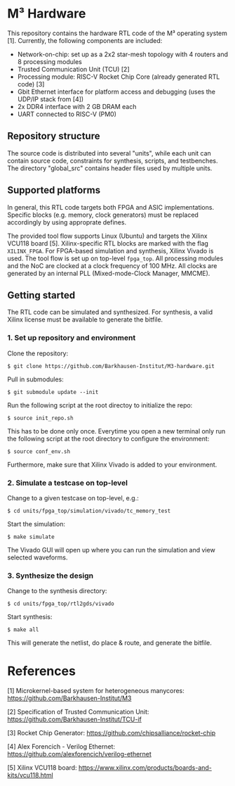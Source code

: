 # M³ Hardware

This repository contains the hardware RTL code of the M³ operating system [1].
Currently, the following components are included:
- Network-on-chip: set up as a 2x2 star-mesh topology with 4 routers and 8 processing modules
- Trusted Communication Unit (TCU) [2]
- Processing module: RISC-V Rocket Chip Core (already generated RTL code) [3]
- Gbit Ethernet interface for platform access and debugging (uses the UDP/IP stack from [4])
- 2x DDR4 interface with 2 GB DRAM each
- UART connected to RISC-V (PM0)


## Repository structure

The source code is distributed into several "units", while each unit can contain source code, constraints for synthesis, scripts, and testbenches. The directory "global_src" contains header files used by multiple units.

## Supported platforms

In general, this RTL code targets both FPGA and ASIC implementations. Specific blocks (e.g. memory, clock generators) must be replaced accordingly by using approprate defines.

The provided tool flow supports Linux (Ubuntu) and targets the Xilinx VCU118 board [5]. Xilinx-specific RTL blocks are marked with the flag `XILINX_FPGA`.
For FPGA-based simulation and synthesis, Xilinx Vivado is used. The tool flow is set up on top-level `fpga_top`.
All processing modules and the NoC are clocked at a clock frequency of 100 MHz. All clocks are generated by an internal PLL (Mixed-mode-Clock Manager, MMCME).


## Getting started

The RTL code can be simulated and synthesized. For synthesis, a valid Xilinx license must be available to generate the bitfile.

### 1. Set up repository and environment

Clone the repository:

    $ git clone https://github.com/Barkhausen-Institut/M3-hardware.git

Pull in submodules:

    $ git submodule update --init

Run the following script at the root directoy to initialize the repo:

    $ source init_repo.sh

This has to be done only once. Everytime you open a new terminal only run the following script at the root directory to configure the environment:

    $ source conf_env.sh

Furthermore, make sure that Xilinx Vivado is added to your environment.


### 2. Simulate a testcase on top-level

Change to a given testcase on top-level, e.g.:

    $ cd units/fpga_top/simulation/vivado/tc_memory_test

Start the simulation:

    $ make simulate

The Vivado GUI will open up where you can run the simulation and view selected waveforms.


### 3. Synthesize the design

Change to the synthesis directory:

    $ cd units/fpga_top/rtl2gds/vivado

Start synthesis:

    $ make all

This will generate the netlist, do place & route, and generate the bitfile.


# References

[1] Microkernel-based system for heterogeneous manycores: https://github.com/Barkhausen-Institut/M3

[2] Specification of Trusted Communication Unit: https://github.com/Barkhausen-Institut/TCU-if

[3] Rocket Chip Generator: https://github.com/chipsalliance/rocket-chip

[4] Alex Forencich - Verilog Ethernet: https://github.com/alexforencich/verilog-ethernet

[5] Xilinx VCU118 board: https://www.xilinx.com/products/boards-and-kits/vcu118.html
